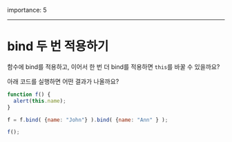 importance: 5

---

# bind 두 번 적용하기

함수에 bind를 적용하고, 이어서 한 번 더 bind를 적용하면 `this`를 바꿀 수 있을까요?

아래 코드를 실행하면 어떤 결과가 나올까요?

```js no-beautify
function f() {
  alert(this.name);
}

f = f.bind( {name: "John"} ).bind( {name: "Ann" } );

f();
```

